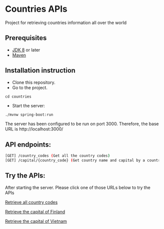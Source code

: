 # Countries APIs

Project for retrieving countries information all over the world

## Prerequisites
* [JDK 8](https://www.oracle.com/java/technologies/javase-jsp-downloads.html) or later
* [Maven](https://maven.apache.org/)

## Installation instruction

* Clone this repository.
* Go to the project.
```
cd countries
```
* Start the server:
```bash
./mvnw spring-boot:run
```
The server has been configured to be run on port 3000. Therefore, the base URL is http://localhost:3000/

## API endpoints:
```bash
[GET] /country_codes (Get all the country codes)
[GET] /capital/{country_code} (Get country name and capital by a country code)
```

## Try the APIs:

After starting the server. Please click one of those URLs below to try the APIs

[Retrieve all country codes](http://localhost:3000/country_codes)

[Retrieve the capital of Finland](http://localhost:3000/capital/fi)

[Retrieve the capital of Vietnam](http://localhost:3000/capital/vn)
